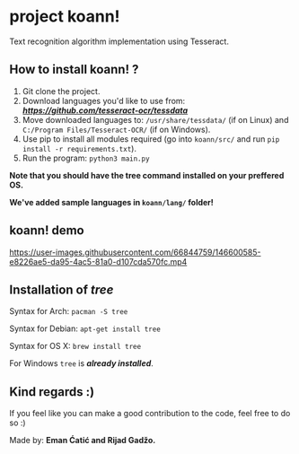 # project koann!

Text recognition algorithm implementation using Tesseract.

## How to install koann! ? 
1. Git clone the project.
2. Download languages you'd like to use from: ***https://github.com/tesseract-ocr/tessdata***
3. Move downloaded languages to: ```/usr/share/tessdata/``` (if on Linux) and ```C:/Program Files/Tesseract-OCR/``` (if on Windows).
4. Use pip to install all modules required (go into ```koann/src/``` and run ```pip install -r requirements.txt```).
5. Run the program: ```python3 main.py```

**Note that you should have the tree command installed on your preffered OS.** 

**We've added sample languages in ```koann/lang/``` folder!**

## koann! demo
https://user-images.githubusercontent.com/66844759/146600585-e8226ae5-da95-4ac5-81a0-d107cda570fc.mp4

## Installation of *tree*
Syntax for Arch: ```pacman -S tree``` 

Syntax for Debian: ```apt-get install tree```

Syntax for OS X: ```brew install tree```

For Windows ```tree``` is ***already installed***.

## Kind regards :)
If you feel like you can make a good contribution to the code, feel free to do so :) 

Made by: **Eman Ćatić and Rijad Gadžo.**
